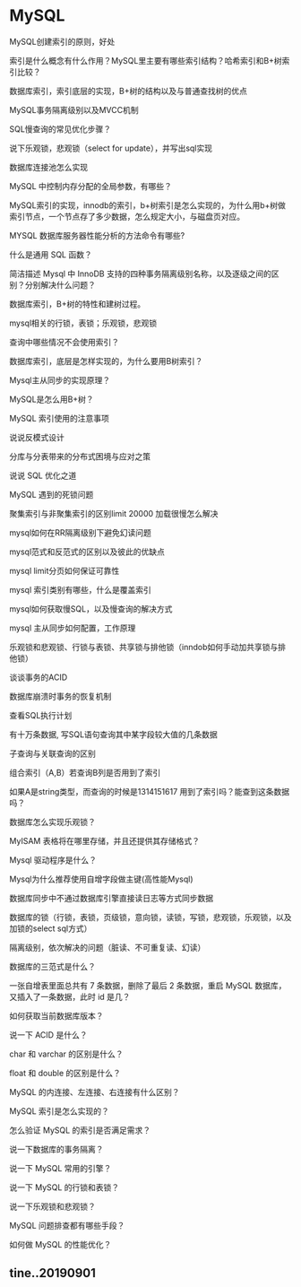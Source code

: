 # MySQL

MySQL创建索引的原则，好处

索引是什么概念有什么作用？MySQL里主要有哪些索引结构？哈希索引和B+树索引比较？

数据库索引，索引底层的实现，B+树的结构以及与普通查找树的优点

MySQL事务隔离级别以及MVCC机制

SQL慢查询的常见优化步骤？

说下乐观锁，悲观锁（select for update），并写出sql实现

数据库连接池怎么实现

MySQL 中控制内存分配的全局参数，有哪些？

MySQL索引的实现，innodb的索引，b+树索引是怎么实现的，为什么用b+树做索引节点，一个节点存了多少数据，怎么规定大小，与磁盘页对应。

MYSQL 数据库服务器性能分析的方法命令有哪些?

什么是通用 SQL 函数？

简洁描述 Mysql 中 InnoDB 支持的四种事务隔离级别名称，以及逐级之间的区别？分别解决什么问题？

数据库索引，B+树的特性和建树过程。

mysql相关的行锁，表锁；乐观锁，悲观锁

查询中哪些情况不会使用索引？

数据库索引，底层是怎样实现的，为什么要用B树索引？

Mysql主从同步的实现原理？

MySQL是怎么用B+树？

MySQL 索引使用的注意事项

说说反模式设计

分库与分表带来的分布式困境与应对之策

说说 SQL 优化之道

MySQL 遇到的死锁问题

聚集索引与非聚集索引的区别limit 20000 加载很慢怎么解决

mysql如何在RR隔离级别下避免幻读问题

mysql范式和反范式的区别以及彼此的优缺点

mysql limit分页如何保证可靠性

mysql 索引类别有哪些，什么是覆盖索引

mysql如何获取慢SQL，以及慢查询的解决方式

mysql 主从同步如何配置，工作原理

乐观锁和悲观锁、行锁与表锁、共享锁与排他锁（inndob如何手动加共享锁与排他锁）

谈谈事务的ACID

数据库崩溃时事务的恢复机制

查看SQL执行计划

有十万条数据, 写SQL语句查询其中某字段较大值的几条数据

子查询与关联查询的区别

组合索引（A,B）若查询B列是否用到了索引

如果A是string类型，而查询的时候是1314151617 用到了索引吗？能查到这条数据吗？

数据库怎么实现乐观锁？

MyISAM 表格将在哪里存储，并且还提供其存储格式？

Mysql 驱动程序是什么？

Mysql为什么推荐使用自增字段做主键(高性能Mysql)

数据库同步中不通过数据库引擎直接读日志等方式同步数据

数据库的锁（行锁，表锁，页级锁，意向锁，读锁，写锁，悲观锁，乐观锁，以及加锁的select sql方式）

隔离级别，依次解决的问题（脏读、不可重复读、幻读）

数据库的三范式是什么？

一张自增表里面总共有 7 条数据，删除了最后 2 条数据，重启 MySQL 数据库，又插入了一条数据，此时 id 是几？

如何获取当前数据库版本？

说一下 ACID 是什么？

char 和 varchar 的区别是什么？

float 和 double 的区别是什么？

MySQL 的内连接、左连接、右连接有什么区别？

MySQL 索引是怎么实现的？

怎么验证 MySQL 的索引是否满足需求？

说一下数据库的事务隔离？

说一下 MySQL 常用的引擎？

说一下 MySQL 的行锁和表锁？

说一下乐观锁和悲观锁？

MySQL 问题排查都有哪些手段？

如何做 MySQL 的性能优化？

tine..20190901
----